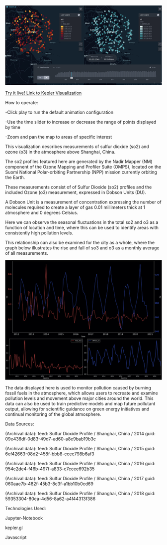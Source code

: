 ![](https://github.com/thenick775/terbine_visualizations/blob/suomi_setup/suomi_so2_o3_vis/graphics/demo.png)

[Try it live! Link to Kepler Visualization](https://raw.githack.com/thenick775/terbine_visualizations/master/suomi_so2_o3_vis/src/kepler.gl.html)

How to operate:

-Click play to run the default animation configuration

-Use the time slider to increase or decrease the range of points displayed by time

-Zoom and pan the map to areas of specific interest

This visualization describes measurements of sulfur dioxide (so2) and ozone (o3) in the atmosphere above Shanghai, China.

The so2 profiles featured here are generated by the Nadir Mapper (NM) component of the Ozone Mapping and Profiler Suite (OMPS),
located on the Suomi National Polar-orbiting Partnership (NPP) mission currently orbiting the Earth.

These measurements consist of of Sulfur Dioxide (so2) profiles and the included Ozone (o3) measurement, expressed in Dobson Units (DU).

A Dobson Unit is a measurement of concentration expressing the number of molecules required to create a layer of gas 0.01 millimeters
thick at 1 atmosphere and 0 degrees Celsius.

Here we can observe the seasonal fluctuations in the total so2 and o3 as a function of location and time, where this
can be used to identify areas with consistently high pollution levels.

This relationship can also be examined for the city as a whole, where the graph below illustrates the rise and fall of so3 and o3 as
a monthly average of all measurements.

![](https://github.com/thenick775/terbine_visualizations/blob/suomi_setup/suomi_so2_o3_vis/graphics/fullplot.jpg)

The data displayed here is used to monitor pollution caused by burning fossil fuels in the atmosphere, which allows users to recreate and examine pollution levels and movement above major cities around the world. This data can also be used to train predictive models and map future pollutant output, allowing for scientific guidance on green energy initiatives and continual monitoring of the global atmosphere.

Data Sources:

(Archival data): feed: Sulfur Dioxide Profile / Shanghai, China / 2014 guid: 09e436df-0d83-49d7-ad60-a8e9bab19b3c

(Archival data): feed: Sulfur Dioxide Profile / Shanghai, China / 2015 guid: 6ef42663-08d2-458f-bbb8-ccec798b6af3

(Archival data): feed: Sulfur Dioxide Profile / Shanghai, China / 2016 guid: 954c2de4-f46b-497f-a833-c7ccee692b35

(Archival data): feed: Sulfur Dioxide Profile / Shanghai, China / 2017 guid: 060aae7b-482f-45b3-8c3f-a1bb10b0cd69

(Archival data): feed: Sulfur Dioxide Profile / Shanghai, China / 2018 guid: 59353304-80ea-4d56-8a62-a4f44313f386

Technologies Used:

Jupyter-Notebook

kepler.gl

Javascript
